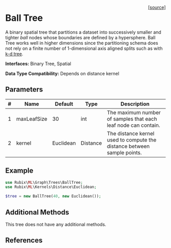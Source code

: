 <span style="float:right;"><a href="https://github.com/RubixML/ML/blob/master/src/Graph/Trees/BallTree.php">[source]</a></span>

# Ball Tree
A binary spatial tree that partitions a dataset into successively smaller and tighter *ball* nodes whose boundaries are defined by a hypersphere. Ball Tree works well in higher dimensions since the partitioning schema does not rely on a finite number of 1-dimensional axis aligned splits such as with [k-d tree](k-d-tree.md).

**Interfaces:** Binary Tree, Spatial

**Data Type Compatibility:** Depends on distance kernel

## Parameters
| # | Name | Default | Type | Description |
|---|---|---|---|---|
| 1 | maxLeafSize | 30 | int | The maximum number of samples that each leaf node can contain. |
| 2 | kernel | Euclidean | Distance | The distance kernel used to compute the distance between sample points. |

## Example
```php
use Rubix\ML\Graph\Trees\BallTree;
use Rubix\ML\Kernels\Distance\Euclidean;

$tree = new BallTree(40, new Euclidean());
```

## Additional Methods
This tree does not have any additional methods.

## References
[^1]: S. M. Omohundro. (1989). Five Balltree Construction Algorithms.
[^2]: M. Dolatshah et al. (2015). Ball*-tree: Efficient spatial indexing for constrained nearest-neighbor search in metric spaces.